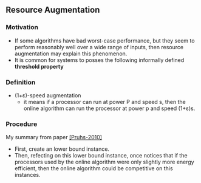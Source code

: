 ## Resource Augmentation

### Motivation
- If some algorithms have bad worst-case performance, but they seem to perform reasonably well over a wide range of inputs, then resource augmentation may explain this phenomenon.
- It is common for systems to posses the following informally defined **threshold property**

### Definition
- (1+&epsilon;)-speed augmentation
  - it means if a processor can run at power P and speed s, then the online algorithm can run the processor at power p and speed (1+&epsilon;)s.

### Procedure
My summary from paper [[Pruhs-2010]](../../papers/PruhsS10_schedule-energy.md)
- First, create an lower bound instance.
- Then, refecting on this lower bound instance, once notices that if the processors used by the online algorithm were only slightly more energy efficient, then the online algorithm could be competitive on this instances.
